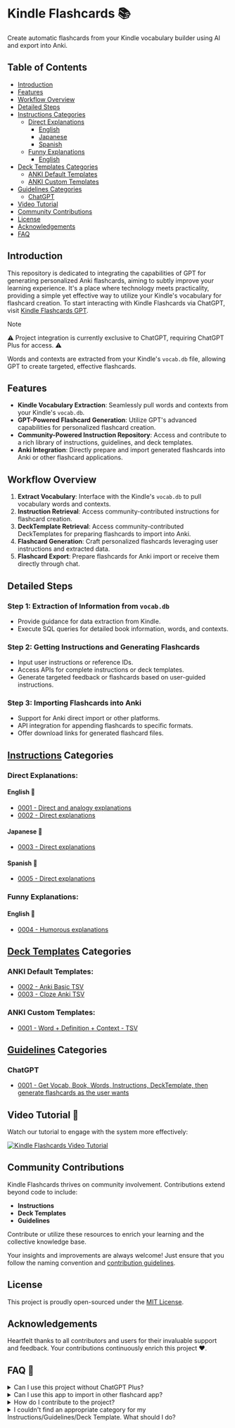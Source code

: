 # Kindle Flashcards 📚

Create automatic flashcards from your Kindle vocabulary builder using AI and export into Anki.

## Table of Contents
- [Introduction](#introduction)
- [Features](#features)
- [Workflow Overview](#workflow-overview)
- [Detailed Steps](#detailed-steps)
- [Instructions Categories](#instructions-categories) 
  - [Direct Explanations](#direct-explanations)
    - [English](#english-)
    - [Japanese](#japanese-)
    - [Spanish](#spanish-)
  - [Funny Explanations](#funny-explanations)
    - [English](#english-)
- [Deck Templates Categories](#deck-templates-categories)
  - [ANKI Default Templates](#anki-default-templates)
  - [ANKI Custom Templates](#anki-custom-templates)
- [Guidelines Categories](#guidelines-categories)
  - [ChatGPT](#chatgpt)
- [Video Tutorial](#video-tutorial-)
- [Community Contributions](#community-contributions)
- [License](#license)
- [Acknowledgements](#acknowledgements)
- [FAQ](#faq-)


## Introduction
This repository is dedicated to integrating the capabilities of GPT for generating personalized Anki flashcards, aiming to subtly improve your learning experience. It's a place where technology meets practicality, providing a simple yet effective way to utilize your Kindle's vocabulary for flashcard creation. To start interacting with Kindle Flashcards via ChatGPT, visit [Kindle Flashcards GPT](https://chat.openai.com/g/g-9wKfpW66j-kindle-flashcards).

> [!NOTE]  
> ⚠️ Project integration is currently exclusive to ChatGPT, requiring ChatGPT Plus for access. ⚠️

Words and contexts are extracted from your Kindle's `vocab.db` file, allowing GPT to create targeted, effective flashcards.

## Features
- **Kindle Vocabulary Extraction**: Seamlessly pull words and contexts from your Kindle's `vocab.db`.
- **GPT-Powered Flashcard Generation**: Utilize GPT's advanced capabilities for personalized flashcard creation.
- **Community-Powered Instruction Repository**: Access and contribute to a rich library of instructions, guidelines, and deck templates.
- **Anki Integration**: Directly prepare and import generated flashcards into Anki or other flashcard applications.

## Workflow Overview
1. **Extract Vocabulary**: Interface with the Kindle's `vocab.db` to pull vocabulary words and contexts.
2. **Instruction Retrieval**: Access community-contributed instructions for flashcard creation.
3. **DeckTemplate Retrieval**: Access community-contributed DeckTemplates for preparing flashcards to import into Anki.
4. **Flashcard Generation**: Craft personalized flashcards leveraging user instructions and extracted data.
5. **Flashcard Export**: Prepare flashcards for Anki import or receive them directly through chat.

## Detailed Steps
### Step 1: Extraction of Information from `vocab.db`
- Provide guidance for data extraction from Kindle.
- Execute SQL queries for detailed book information, words, and contexts.

### Step 2: Getting Instructions and Generating Flashcards
- Input user instructions or reference IDs.
- Access APIs for complete instructions or deck templates.
- Generate targeted feedback or flashcards based on user-guided instructions.

### Step 3: Importing Flashcards into Anki
- Support for Anki direct import or other platforms.
- API integration for appending flashcards to specific formats.
- Offer download links for generated flashcard files.

## [Instructions](frontend/instructions) Categories

### Direct Explanations:

#### English 🍔
- [0001 - Direct and analogy explanations](frontend/instructions/0001-Direct-and-analogy-explanations-in-English)
- [0002 - Direct explanations](frontend/instructions/0002-Direct-explanations-in-English.md)

#### Japanese 🍣

- [0003 - Direct explanations](frontend/instructions/0003-Direct-explanations-in-Japanese.md)

#### Spanish 💃

- [0005 - Direct explanations](frontend/instructions/0005-Direct-explanations-in-Spanish.md)

### Funny Explanations:

#### English 🍔

- [0004 - Humorous explanations](frontend/instructions/0004-Humorous-Explanations-English.md)

## [Deck Templates](frontend/deckTemplates) Categories

### ANKI Default Templates:

- [0002 - Anki Basic TSV](frontend/deckTemplate/0002-Anki-basic-template.md)
- [0003 - Cloze Anki TSV](frontend/deckTemplate/0003-Cloze-Anki-template.md)

### ANKI Custom Templates:

- [0001 - Word + Definition + Context - TSV](frontend/deckTemplate/0001-Word-Definition-Context-template.md)

## [Guidelines](frontend/deckTemplates) Categories

### ChatGPT

- [0001 - Get Vocab, Book, Words, Instructions, DeckTemplate, then generate flashcards as the user wants](AI/GPT/0001-Guidelines.md)

## Video Tutorial 🎥
Watch our tutorial to engage with the system more effectively:

[![Kindle Flashcards Video Tutorial](https://i.ytimg.com/vi/rKEa5SfOOuU/hqdefault.jpg?sqp=-oaymwEcCNACELwBSFXyq4qpAw4IARUAAIhCGAFwAcABBg==&rs=AOn4CLCsXD633-wVLr_wS4ESf2sdPLzKuQ)](https://youtu.be/rKEa5SfOOuU)

## Community Contributions
Kindle Flashcards thrives on community involvement. Contributions extend beyond code to include:
- **Instructions**
- **Deck Templates**
- **Guidelines**

Contribute or utilize these resources to enrich your learning and the collective knowledge base.

Your insights and improvements are always welcome! Just ensure that you follow the naming convention and [contribution guidelines](CONTRIBUTING.md).


## License
This project is proudly open-sourced under the [MIT License](LICENSE).

## Acknowledgements
Heartfelt thanks to all contributors and users for their invaluable support and feedback. Your contributions continuously enrich this project ❤️.

## FAQ 🤔

<details>
  <summary>Can I use this project without ChatGPT Plus?</summary>
  Currently, the project integration is exclusive to ChatGPT, and it requires ChatGPT Plus for access. But if another AI company comes to the market with a free GPT/plugin store, we would be eager to integrate with them.
</details>

<details>
  <summary>Can I use this app to import in other flashcard app?</summary>
  YES! Thinking on this we designed the deckTemplates, you can create your own deckTemplate and import the flashcards in any flashcard app that you want.
</details>

<details>
  <summary>How do I contribute to the project?</summary>
  You can contribute by submitting pull requests, suggesting new features, or enriching our repository of instructions, deck templates, and guidelines. Please ensure you follow our contribution guidelines.
</details>

<details>
  <summary>I couldn't find an appropriate category for my Instructions/Guidelines/Deck Template. What should I do?</summary>
  Be creative! If you have a new idea, feel free to create a new category. Just ensure that you follow the naming convention and contribution guidelines.
</details>